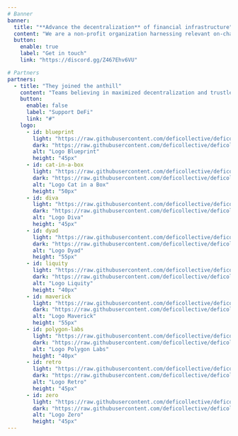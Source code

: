 ```yaml
---
# Banner
banner:
  title: "**Advance the decentralization** of financial infrastructure"
  content: "We are a non-profit organization harnessing relevant on-chain and off-chain resources to support decentralized finance (DeFi) on its mission to transform financial services into a secure, transparent and inclusive public infrastructure."
  button:
    enable: true
    label: "Get in touch"
    link: "https://discord.gg/Z467Ehv6VU"

# Partners
partners:
  - title: "They joined the anthill"
    content: "Teams believing in maximized decentralization and trustless support the DeFi Collective's mission and vision with donations and loans. Join them !"
    button:
      enable: false
      label: "Support DeFi"
      link: "#"
    logo:
      - id: blueprint
        light: "https://raw.githubusercontent.com/deficollective/deficollective.github.io/405c5fe175252e339a58cb2f3850655118578339/assets/images/partners/blueprint-light.svg"
        dark: "https://raw.githubusercontent.com/deficollective/deficollective.github.io/405c5fe175252e339a58cb2f3850655118578339/assets/images/partners/blueprint-dark.svg"
        alt: "Logo Blueprint"
        height: "45px"
      - id: cat-in-a-box
        light: "https://raw.githubusercontent.com/deficollective/deficollective.github.io/405c5fe175252e339a58cb2f3850655118578339/assets/images/partners/cat-in-a-box-light.svg"
        dark: "https://raw.githubusercontent.com/deficollective/deficollective.github.io/405c5fe175252e339a58cb2f3850655118578339/assets/images/partners/cat-in-a-box-dark.svg"
        alt: "Logo Cat in a Box"
        height: "50px"
      - id: diva
        light: "https://raw.githubusercontent.com/deficollective/deficollective.github.io/405c5fe175252e339a58cb2f3850655118578339/assets/images/partners/diva-light.svg"
        dark: "https://raw.githubusercontent.com/deficollective/deficollective.github.io/405c5fe175252e339a58cb2f3850655118578339/assets/images/partners/diva-dark.svg"
        alt: "Logo Diva"
        height: "45px"
      - id: dyad
        light: "https://raw.githubusercontent.com/deficollective/deficollective.github.io/405c5fe175252e339a58cb2f3850655118578339/assets/images/partners/dyad-light.svg"
        dark: "https://raw.githubusercontent.com/deficollective/deficollective.github.io/405c5fe175252e339a58cb2f3850655118578339/assets/images/partners/dyad-dark.svg"
        alt: "Logo Dyad"
        height: "55px"
      - id: liquity
        light: "https://raw.githubusercontent.com/deficollective/deficollective.github.io/405c5fe175252e339a58cb2f3850655118578339/assets/images/partners/liquity-light.svg"
        dark: "https://raw.githubusercontent.com/deficollective/deficollective.github.io/405c5fe175252e339a58cb2f3850655118578339/assets/images/partners/liquity-dark.svg"
        alt: "Logo Liquity"
        height: "40px"
      - id: maverick
        light: "https://raw.githubusercontent.com/deficollective/deficollective.github.io/405c5fe175252e339a58cb2f3850655118578339/assets/images/partners/maverick-light.svg"
        dark: "https://raw.githubusercontent.com/deficollective/deficollective.github.io/405c5fe175252e339a58cb2f3850655118578339/assets/images/partners/maverick-dark.svg"
        alt: "Logo Maverick"
        height: "55px"
      - id: polygon-labs
        light: "https://raw.githubusercontent.com/deficollective/deficollective.github.io/405c5fe175252e339a58cb2f3850655118578339/assets/images/partners/polygon-labs-light.svg"
        dark: "https://raw.githubusercontent.com/deficollective/deficollective.github.io/405c5fe175252e339a58cb2f3850655118578339/assets/images/partners/polygon-labs-dark.svg"
        alt: "Logo Polygon Labs"
        height: "40px"
      - id: retro
        light: "https://raw.githubusercontent.com/deficollective/deficollective.github.io/405c5fe175252e339a58cb2f3850655118578339/assets/images/partners/retro-light.svg"
        dark: "https://raw.githubusercontent.com/deficollective/deficollective.github.io/405c5fe175252e339a58cb2f3850655118578339/assets/images/partners/retro-dark.svg"
        alt: "Logo Retro"
        height: "45px"
      - id: zero
        light: "https://raw.githubusercontent.com/deficollective/deficollective.github.io/405c5fe175252e339a58cb2f3850655118578339/assets/images/partners/zero-light.svg"
        dark: "https://raw.githubusercontent.com/deficollective/deficollective.github.io/405c5fe175252e339a58cb2f3850655118578339/assets/images/partners/zero-dark.svg"
        alt: "Logo Zero"
        height: "45px"
---
```

